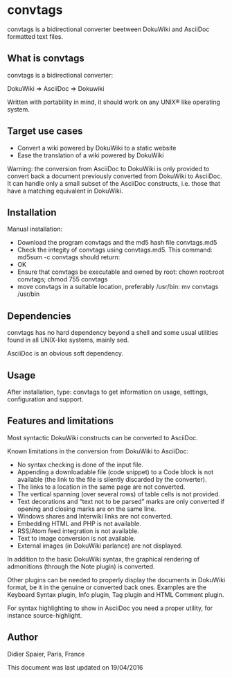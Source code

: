 # convtags
convtags is a bidirectional converter beetween DokuWiki and AsciiDoc formatted text files.


What is convtags
----------------

convtags is a bidirectional converter:

DokuWiki => AsciiDoc => Dokuwiki
  
Written with portability in mind, it should work on any UNIX® like operating
system.

Target use cases
----------------

* Convert a wiki powered by DokuWiki to a static website
* Ease the translation of a wiki powered by DokuWiki

Warning: the conversion from AsciiDoc to DokuWiki is only provided to convert
back a document previously converted from DokuWiki to AsciiDoc. It can handle
only a small subset of the AsciiDoc constructs, i.e. those that have a
matching equivalent in DokuWiki.

Installation
------------

Manual installation:

* Download the program convtags and the md5 hash file convtags.md5
* Check the integity of convtags using convtags.md5. This command:
md5sum -c convtags
should return:
* OK
* Ensure that convtags be executable and owned by root:
chown root:root convtags; chmod 755 convtags
* move convtags in a suitable location, preferably /usr/bin:
mv convtags /usr/bin

Dependencies
------------

convtags has no hard dependency beyond a shell and some usual utilities
found in all UNIX-like systems, mainly sed.

AsciiDoc is an obvious soft dependency.

Usage
-----

After installation, type:
convtags
to get information on usage, settings, configuration and support.

Features and limitations
------------------------

Most syntactic DokuWiki constructs can be converted to AsciiDoc.

Known limitations in the conversion from DokuWiki to AsciiDoc:
* No syntax checking is done of the input file.
* Appending a downloadable file (code snippet) to a Code block is not
available (the link to the file is silently discarded by the converter).
* The links to a location in the same page are not converted.
* The vertical spanning (over several rows) of table cells is not provided.
* Text decorations and “text not to be parsed” marks are only converted if
opening and closing marks are on the same line.
* Windows shares and Interwiki links are not converted.
* Embedding HTML and PHP is not available.
* RSS/Atom feed integration is not available.
* Text to image conversion is not available.
* External images (in DokuWiki parlance) are not displayed.

In addition to the basic DokuWiki syntax, the graphical rendering of
admonitions (through the Note plugin) is converted.

Other plugins can be needed to properly display the documents in DokuWiki
format, be it in the genuine or converted back ones. Examples are the
Keyboard Syntax plugin, Info plugin, Tag plugin and HTML Comment plugin.

For syntax highlighting to show in AsciiDoc you need a proper utility, for
instance source-highlight.

Author
------

Didier Spaier, Paris, France

This document was last updated on 19/04/2016 




